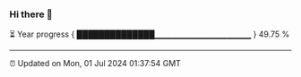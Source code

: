 ### Hi there 👋

⏳ Year progress { ██████████████▁▁▁▁▁▁▁▁▁▁▁▁▁▁▁▁ } 49.75 %

---

⏰ Updated on Mon, 01 Jul 2024 01:37:54 GMT


